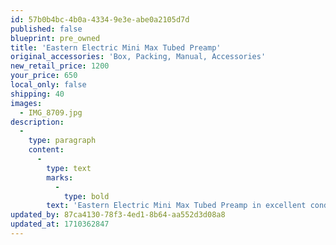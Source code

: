 ```yaml
---
id: 57b0b4bc-4b0a-4334-9e3e-abe0a2105d7d
published: false
blueprint: pre_owned
title: 'Eastern Electric Mini Max Tubed Preamp'
original_accessories: 'Box, Packing, Manual, Accessories'
new_retail_price: 1200
your_price: 650
local_only: false
shipping: 40
images:
  - IMG_8709.jpg
description:
  -
    type: paragraph
    content:
      -
        type: text
        marks:
          -
            type: bold
        text: 'Eastern Electric Mini Max Tubed Preamp in excellent condition with box, packing and accessories. Unit sold as new for $1,250.00'
updated_by: 87ca4130-78f3-4ed1-8b64-aa552d3d08a8
updated_at: 1710362847
---
```

